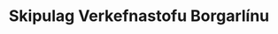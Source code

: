 ---
order: 2
type: "about"
title: "Skipulag Verkefnastofu Borgarlínu"
subject: ["Stýrihópur eigenda fer með yfirstjórn Verkefnastofunnar og tryggir sterkt eignarhald verkefnisins. Stýrihópurinn tekur lykilákvarðanir um umfang og eðli verkefnisins og fylgist með framvindu þess. Stýrihópinn skipa Dagur B. Eggertsson (formaður), Rósa Guðbjartsdóttir, Ármann Kr. Ólafsson, Sigurbergur Björnsson, Bergþóra Þorkelsdóttir og Jónas Snæbjörnsson.", "Framkvæmdastjórn er í höndum Páls Björgvins Guðmundssonar, framkvæmdastjóra SSH, og Bergþóru Þorkelsdóttur, forstjóra Vegagerðarinnar. Framkvæmdastjórn tryggir farsæla framvindu verkefnisins og tekur afstöðu til mála sem upp kunna að koma og snerta framgang þess.", "Verkefnastjóri ber ábyrgð á stjórnun verkefnisins, heldur utan um verkefnateymið og sér um nauðsynlegt upplýsingastreymi til framkvæmdastjórnar og stýrihóps og um að miðla upplýsinga til verkefnateymis.", "Verkefnateymi mótar verkefnisáætlun og umfang einstakra verkefnisþátta. Fulltrúar í teyminu skipta með sér ábyrgð á einstaka þáttum verkefnisins og taka þátt í vinnu starfshópa.", "Verkefnateymið nýtur stuðnings sérfræðinga Vegagerðarinnar, sveitarfélaganna og Strætó bs. auk annarra innlendra og erlendra ráðgjafa."]
englishTitle: "Organisation of Project Office"
englishSubject: ["A Steering Committee representing the owners oversees the work of the Project Office, ensuring a strong ownership of the project. The Steering Committee makes key decision and monitors progress. Members of the Steering Committee are Dagur B. Eggertsson (chair), Rósa Guðbjartsdóttir, Ármann Kr. Ólafsson, Sigurbergur Björnsson, Bergþóra Þorkelsdóttir and Jónas Snæbjörnsson.", "Under the Steering Committee is an Executive Committee, consisting of Páll Björgvin Guðmundsson, General Manager of SSH, and Bergþóra Þorkelsdóttir, CEO of the Road Administration.  The Executive Committee ensures the successful progress of the projects, making decisions that might arise and affect the ongoing work.", "Project Manager is in charge of the project team, and making sure there is regular flow of information to the Steering Committee and the Executive Committee, and also to disseminate information to the Project Team.", "The Project Team forms the project plans and individual aspects and elements. Representatives of the team are responsible for different aspects of the projects and participate in working groups. The Project Team is further supported by experts from Vegagerðin, the municipalities and Strætó bs, as well as foreign and local consultants."]
---